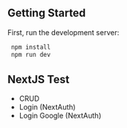 
## Getting Started

First, run the development server:

```bash
 npm install
 npm run dev

```

## NextJS Test
- CRUD
- Login (NextAuth)
- Login Google (NextAuth)


